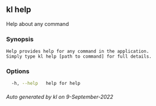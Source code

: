 ## kl help

Help about any command

### Synopsis

```
Help provides help for any command in the application.
Simply type kl help [path to command] for full details.
```

### Options

```bash
  -h, --help   help for help
```



###### Auto generated by kl on 9-September-2022
